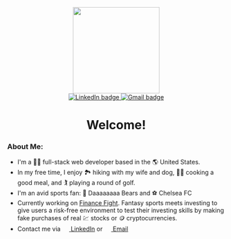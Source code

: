 <div align="center">
  <img src="https://res.cloudinary.com/detcvmtip/image/upload/v1656448763/hiking_dscajk.jpg" height="200" width="auto"/>
  <div>
    <a target="_blank" href="https://www.linkedin.com/in/pjkozlowskijr/" rel="noopener noreferrer">
      <img src="https://img.shields.io/badge/LinkedIn-blue?logo=linkedin&logoColor=white&style=for-the-badge" alt="LinkedIn badge">
    </a>
    <a href="mailto:pjkozlowskijr@gmail.com">
      <img src="https://img.shields.io/badge/Gmail-red?logo=gmail&logoColor=white&style=for-the-badge" alt="Gmail badge">
    </a>
  </div>
  <h1>Welcome!</h1>
</div>

### About Me: 

- I'm a :man_technologist: full-stack web developer based in the :earth_americas: United States. 
- In my free time, I enjoy :national_park: hiking with my wife and dog, :man_cook: cooking a good meal, and :golfing: playing a round of golf.
- I'm an avid sports fan: :bear: Daaaaaaaa Bears and :soccer: Chelsea FC
- Currently working on [Finance Fight](https://github.com/pjkozlowskijr/Finance-Fight). Fantasy sports meets investing to give users a risk-free environment to test their investing skills by making fake purchases of real :chart: stocks or :coin: cryptocurrencies.
- Contact me via [<img src="https://res.cloudinary.com/detcvmtip/image/upload/v1656455350/linkedin_wtgzer.png" height="16"> LinkedIn](https://www.linkedin.com/in/pjkozlowskijr/) or [<img src="https://res.cloudinary.com/detcvmtip/image/upload/v1656455825/gmail_qokeeq.png" height="16"> Email](mailto:pjkozlowskijr@gmail.com)
